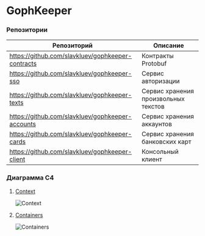 # GophKeeper

### Репозитории

| Репозиторий                                       | Описание                             |
|---------------------------------------------------|--------------------------------------|
| https://github.com/slavkluev/gophkeeper-contracts | Контракты Protobuf                   |
| https://github.com/slavkluev/gophkeeper-sso       | Сервис авторизации                   |
| https://github.com/slavkluev/gophkeeper-texts     | Сервис хранения произвольных текстов |
| https://github.com/slavkluev/gophkeeper-accounts  | Сервис хранения аккаунтов            |
| https://github.com/slavkluev/gophkeeper-cards     | Сервис хранения банковских карт      |
| https://github.com/slavkluev/gophkeeper-client    | Консольный клиент                    |

### Диаграмма C4

1. [Context](./docs/context.puml)

   ![Context](http://www.plantuml.com/plantuml/proxy?cache=yes&src=https://raw.githubusercontent.com/slavkluev/gophkeeper/main/docs/context.puml)
2. [Containers](./docs/containers.puml)

   ![Containers](http://www.plantuml.com/plantuml/proxy?cache=yes&src=https://raw.githubusercontent.com/slavkluev/gophkeeper/main/docs/containers.puml)
